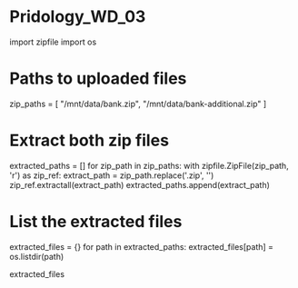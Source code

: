 # Pridology_WD_03


import zipfile
import os

# Paths to uploaded files
zip_paths = [
    "/mnt/data/bank.zip",
    "/mnt/data/bank-additional.zip"
]

# Extract both zip files
extracted_paths = []
for zip_path in zip_paths:
    with zipfile.ZipFile(zip_path, 'r') as zip_ref:
        extract_path = zip_path.replace('.zip', '')
        zip_ref.extractall(extract_path)
        extracted_paths.append(extract_path)

# List the extracted files
extracted_files = {}
for path in extracted_paths:
    extracted_files[path] = os.listdir(path)

extracted_files
